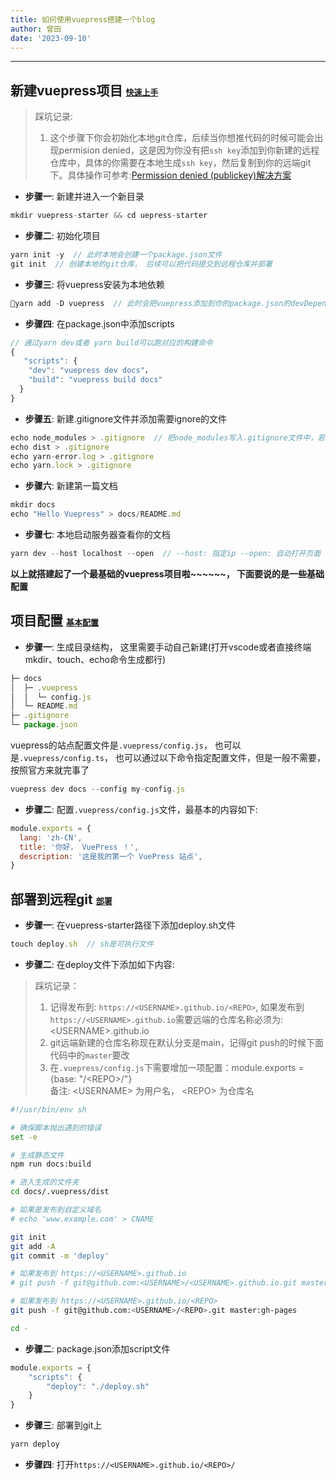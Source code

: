 ```yaml
---
title: 如何使用vuepress搭建一个blog
author: 曾田
date: '2023-09-10'
---
```


---

## 新建vuepress项目  <font size=2>[快速上手](http://www.fenovice.com/doc/vuepress-next/guide/getting-started.html)</font>

> 踩坑记录: 
> 1. 这个步骤下你会初始化本地git仓库，后续当你想推代码的时候可能会出现permision denied，这是因为你没有把`ssh key`添加到你新建的远程仓库中，具体的你需要在本地生成`ssh key`，然后复制到你的远端git下。具体操作可参考:[Permission denied (publickey)解决方案](https://blog.csdn.net/weixin_44315471/article/details/132050649)

- **步骤一**: 新建并进入一个新目录
```js
mkdir vuepress-starter && cd uepress-starter
```
- **步骤二**: 初始化项目
```js
yarn init -y  // 此时本地会创建一个package.json文件
git init  // 创建本地的git仓库， 后续可以把代码提交到远程仓库并部署
```
- **步骤三**: 将vuepress安装为本地依赖
```js
yarn add -D vuepress  // 此时会把vuepress添加到你的package.json的devDependencies中
```
- **步骤四**: 在package.json中添加scripts
```js
// 通过yarn dev或者 yarn build可以跑对应的构建命令
{
   "scripts": {
    "dev": "vuepress dev docs"，
    "build": "vuepress build docs"
  }
}
```
- **步骤五**: 新建.gitignore文件并添加需要ignore的文件
```js
echo node_modules > .gitignore  // 把node_modules写入.gitignore文件中，若.gitignore文件不存在会自动创建
echo dist > .gitignore
echo yarn-error.log > .gitignore
echo yarn.lock > .gitignore
```
- **步骤六**: 新建第一篇文档
```js
mkdir docs
echo "Hello Vuepress" > docs/README.md
```
- **步骤七**: 本地启动服务器查看你的文档
```js
yarn dev --host localhost --open  // --host: 指定ip --open: 自动打开页面
```
**以上就搭建起了一个最基础的vuepress项目啦\~\~\~\~\~\~， 下面要说的是一些基础配置**



## 项目配置  <font size=2>[基本配置](http://www.fenovice.com/doc/vuepress/guide/basic-config.html#%E5%BA%94%E7%94%A8%E7%BA%A7%E5%88%AB%E7%9A%84%E9%85%8D%E7%BD%AE)</font>
- **步骤一**: 生成目录结构， 这里需要手动自己新建(打开vscode或者直接终端mkdir、touch、echo命令生成都行)
```js
├─ docs
│  ├─ .vuepress
│  │  └─ config.js
│  └─ README.md
├─ .gitignore
└─ package.json
```
vuepress的站点配置文件是`.vuepress/config.js`， 也可以是`.vuepress/config.ts`， 也可以通过以下命令指定配置文件，但是一般不需要，按照官方来就完事了
```js
vuepress dev docs --config my-config.js
```
- **步骤二**: 配置`.vuepress/config.js`文件，最基本的内容如下:
```js
module.exports = {
  lang: 'zh-CN',
  title: '你好， VuePress ！',
  description: '这是我的第一个 VuePress 站点',
}
```



## 部署到远程git  <font size=2>[部署](http://www.fenovice.com/doc/vuepress/guide/deploy.html#github-pages)</font>

- **步骤一**: 在vuepress-starter路径下添加deploy.sh文件
```js
touch deploy.sh  // sh是可执行文件
```

- **步骤二**: 在deploy文件下添加如下内容:
> 踩坑记录：
> 1. 记得发布到: `https://<USERNAME>.github.io/<REPO>`, 如果发布到`https://<USERNAME>.github.io`需要远端的仓库名称必须为: \<USERNAME\>.github.io
> 2. git远端新建的仓库名称现在默认分支是main，记得git push的时候下面代码中的`master`要改
> 3. 在`.vuepress/config.js`下需要增加一项配置：module.exports = {base: "/\<REPO\>/"}  
> 备注: \<USERNAME\> 为用户名， \<REPO\> 为仓库名

```sh
#!/usr/bin/env sh

# 确保脚本抛出遇到的错误
set -e

# 生成静态文件
npm run docs:build

# 进入生成的文件夹
cd docs/.vuepress/dist

# 如果是发布到自定义域名
# echo 'www.example.com' > CNAME

git init
git add -A
git commit -m 'deploy'

# 如果发布到 https://<USERNAME>.github.io
# git push -f git@github.com:<USERNAME>/<USERNAME>.github.io.git master

# 如果发布到 https://<USERNAME>.github.io/<REPO>
git push -f git@github.com:<USERNAME>/<REPO>.git master:gh-pages

cd -
```
- **步骤二**: package.json添加script文件
```js
module.exports = {
    "scripts": {
        "deploy": "./deploy.sh"
    }
}
```
- **步骤三**: 部署到git上
```js
yarn deploy
```

- **步骤四**: 打开`https://<USERNAME>.github.io/<REPO>/`



